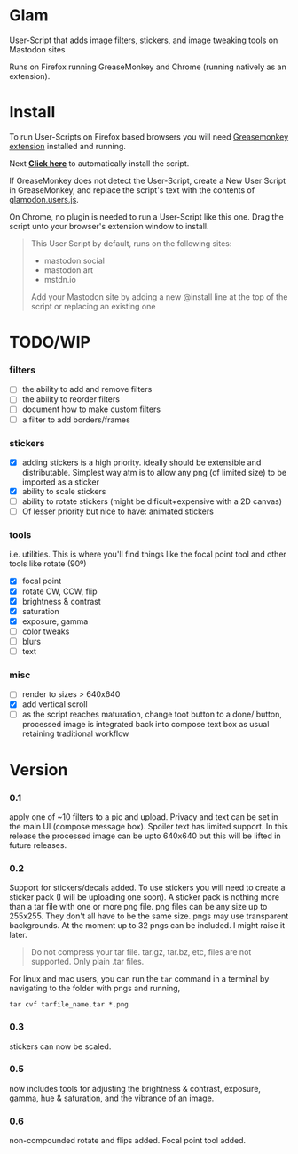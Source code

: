 # Glam
User-Script that adds image filters, stickers, and image tweaking tools on Mastodon sites

Runs on Firefox running GreaseMonkey and Chrome (running natively as an extension).

# Install

To run User-Scripts on Firefox based browsers you will need [Greasemonkey extension](https://addons.mozilla.org/en-US/firefox/addon/greasemonkey/) installed and running. 

Next **[Click here](https://raw.githubusercontent.com/spaceottercode/glamodon/master/glamodon.user.js)** to automatically install the script.

If GreaseMonkey does not detect the User-Script, create a New User Script in GreaseMonkey, and replace the script's text with the contents of [glamodon.users.js](https://raw.githubusercontent.com/spaceottercode/glamodon/master/glamodon.user.js).

On Chrome, no plugin is needed to run a User-Script like this one. Drag the script unto your browser's extension window to install. 


> This User Script by default, runs on the following sites:
>
>   * mastodon.social
>   * mastodon.art
>   * mstdn.io
> 
>   Add your Mastodon site by adding a new @install line at the top of the script or replacing an existing one


# TODO/WIP

### filters

- [ ] the ability to add and remove filters
- [ ] the ability to reorder filters
- [ ] document how to make custom filters
- [ ] a filter to add borders/frames

### stickers

- [x] adding stickers is a high priority. ideally should be extensible and distributable. 
  Simplest way atm is to allow any png (of limited size) to be imported as a sticker
- [x] ability to scale stickers
- [ ] ability to rotate stickers (might be dificult+expensive with a 2D canvas)
- [ ] Of lesser priority but nice to have: animated stickers

### tools

i.e. utilities. This is where you'll find things like the focal point tool and other tools like rotate (90º)

- [x] focal point
- [x] rotate CW, CCW, flip
- [x] brightness & contrast
- [x] saturation
- [x] exposure, gamma
- [ ] color tweaks
- [ ] blurs
- [ ] text

### misc

- [ ] render to sizes > 640x640
- [x] add vertical scroll
- [ ] as the script reaches maturation, change toot button to a done/ button, processed image is integrated back
into compose text box as usual retaining traditional workflow

# Version

### 0.1

apply one of ~10 filters to a pic and upload. Privacy and text can be set in the main UI (compose message box). Spoiler text has limited support. In this release the processed image can be upto 640x640 but this will be lifted in future releases.

### 0.2

Support for stickers/decals added. To use stickers you will need to create a sticker pack (I will be uploading one soon). A sticker pack is nothing more than a tar file with one or more png file. png files can be any size up to 255x255. They don't all have to be the same size. pngs may use transparent backgrounds. At the moment up to 32 pngs can be included. I might raise it later.

> Do not compress your tar file. tar.gz, tar.bz, etc, files are not supported. Only plain .tar files.

For linux and mac users, you can run the `tar` command in a terminal by navigating to the folder with pngs and running,

~~~
tar cvf tarfile_name.tar *.png 
~~~

### 0.3

stickers can now be scaled.

### 0.5

now includes tools for adjusting the brightness & contrast, exposure, gamma, hue & saturation, and the vibrance of an image.

### 0.6

non-compounded rotate and flips added. Focal point tool added.
